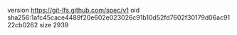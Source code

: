 version https://git-lfs.github.com/spec/v1
oid sha256:1afc45cace4489f20e602e023026c91b10d52fd7602f30179d06ac9122cb0262
size 2939
